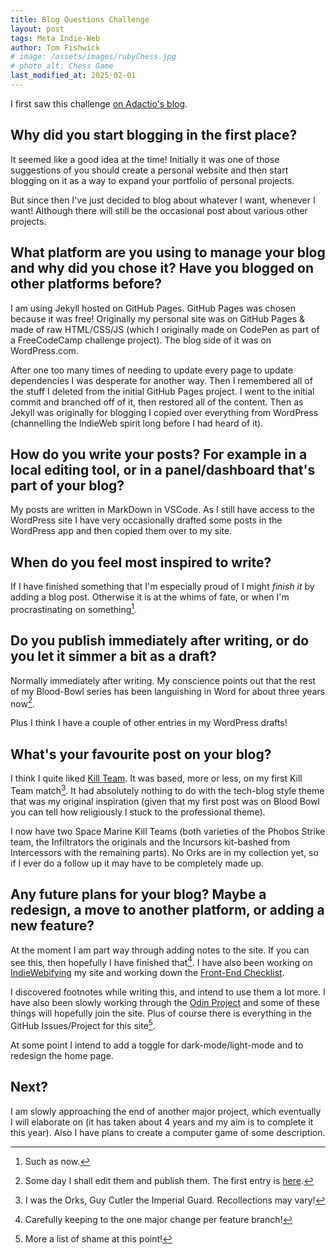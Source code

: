 ```yaml
---
title: Blog Questions Challenge
layout: post
tags: Meta Indie-Web
author: Tom Fishwick
# image: /assets/images/rubyChess.jpg
# photo_alt: Chess Game
last_modified_at: 2025-02-01
---
```


I first saw this challenge [on Adactio's blog](https://adactio.com/journal/21674).

## Why did you start blogging in the first place?

It seemed like a good idea at the time!
Initially it was one of those suggestions of you should create a personal website and then start blogging on it as a way to expand your portfolio of personal projects.

But since then I've just decided to blog about whatever I want, whenever I want!
Although there will still be the occasional post about various other projects.

## What platform are you using to manage your blog and why did you chose it? Have you blogged on other platforms before?

I am using Jekyll hosted on GitHub Pages.
GitHub Pages was chosen because it was free!
Originally my personal site was on GitHub Pages & made of raw HTML/CSS/JS (which I originally made on CodePen as part of a FreeCodeCamp challenge project).
The blog side of it was on WordPress.com.

After one too many times of needing to update every page to update dependencies I was desperate for another way.
Then I remembered all of the stuff I deleted from the initial GitHub Pages project.
I went to the initial commit and branched off of it, then restored all of the content.
Then as Jekyll was originally for blogging I copied over everything from WordPress (channelling the IndieWeb spirit long before I had heard of it).

## How do you write your posts? For example in a local editing tool, or in a panel/dashboard that's part of your blog?

My posts are written in MarkDown in VSCode.
As I still have access to the WordPress site I have very occasionally drafted some posts in the WordPress app and then copied them over to my site.

## When do you feel most inspired to write?

If I have finished something that I'm especially proud of I might _finish it_ by adding a blog post.
Otherwise it is at the whims of fate, or when I'm procrastinating on something[^1].

## Do you publish immediately after writing, or do you let it simmer a bit as a draft?

Normally immediately after writing.
My conscience points out that the rest of my Blood-Bowl series has been languishing in Word for about three years now[^2].

Plus I think I have a couple of other entries in my WordPress drafts!

## What's your favourite post on your blog?

I think I quite liked [Kill Team](https://link477.com/2022/04/16/Kill-Team.html).
It was based, more or less, on my first Kill Team match[^3].
It had absolutely nothing to do with the tech-blog style theme that was my original inspiration (given that my first post was on Blood Bowl you can tell how religiously I stuck to the professional theme).

I now have two Space Marine Kill Teams (both varieties of the Phobos Strike team, the Infiltrators the originals and the Incursors kit-bashed from Intercessors with the remaining parts).
No Orks are in my collection yet, so if I ever do a follow up it may have to be completely made up.

## Any future plans for your blog? Maybe a redesign, a move to another platform, or adding a new feature?

At the moment I am part way through adding notes to the site.
If you can see this, then hopefully I have finished that[^4].
I have also been working on [IndieWebifying](https://indieweb.org/) my site and working down the [Front-End Checklist](https://frontendchecklist.io/).

I discovered footnotes while writing this, and intend to use them a lot more.
I have also been slowly working through the [Odin Project](https://www.theodinproject.com/) and some of these things will hopefully join the site.
Plus of course there is everything in the GitHub Issues/Project for this site[^5].

At some point I intend to add a toggle for dark-mode/light-mode and to redesign the home page.

## Next?

I am slowly approaching the end of another major project, which eventually I will elaborate on (it has taken about 4 years and my aim is to complete it this year).
Also I have plans to create a computer game of some description.

[^1]: Such as now.

[^2]: Some day I shall edit them and publish them. The first entry is [here](https://link477.com/2021/08/17/Blood-Bowl-1st-Match.html).

[^3]: I was the Orks, Guy Cutler the Imperial Guard. Recollections may vary!

[^4]: Carefully keeping to the one major change per feature branch!

[^5]: More a list of shame at this point!
